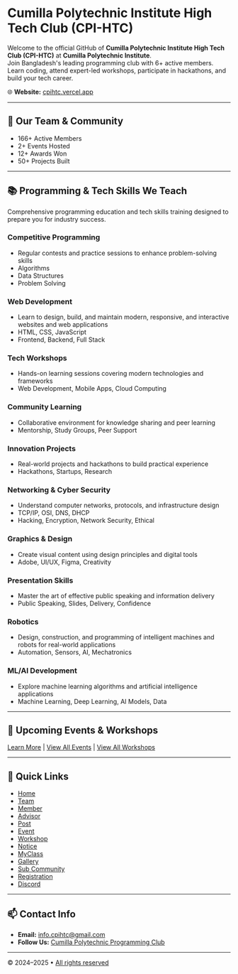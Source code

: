 # Cumilla Polytechnic Institute High Tech Club (CPI-HTC)

Welcome to the official GitHub of **Cumilla Polytechnic Institute High Tech Club (CPI-HTC)** at **Cumilla Polytechnic Institute**.  
Join Bangladesh's leading programming club with 6+ active members. Learn coding, attend expert-led workshops, participate in hackathons, and build your tech career.

🌐 **Website:** [cpihtc.vercel.app](https://cpihtc.vercel.app/)

---

## 👥 Our Team & Community

* 166+ Active Members  
* 2+ Events Hosted  
* 12+ Awards Won  
* 50+ Projects Built  

---

## 📚 Programming & Tech Skills We Teach

Comprehensive programming education and tech skills training designed to prepare you for industry success.

### Competitive Programming
* Regular contests and practice sessions to enhance problem-solving skills  
* Algorithms  
* Data Structures  
* Problem Solving  

### Web Development
* Learn to design, build, and maintain modern, responsive, and interactive websites and web applications  
* HTML, CSS, JavaScript  
* Frontend, Backend, Full Stack  

### Tech Workshops
* Hands-on learning sessions covering modern technologies and frameworks  
* Web Development, Mobile Apps, Cloud Computing  

### Community Learning
* Collaborative environment for knowledge sharing and peer learning  
* Mentorship, Study Groups, Peer Support  

### Innovation Projects
* Real-world projects and hackathons to build practical experience  
* Hackathons, Startups, Research  

### Networking & Cyber Security
* Understand computer networks, protocols, and infrastructure design  
* TCP/IP, OSI, DNS, DHCP  
* Hacking, Encryption, Network Security, Ethical  

### Graphics & Design
* Create visual content using design principles and digital tools  
* Adobe, UI/UX, Figma, Creativity  

### Presentation Skills
* Master the art of effective public speaking and information delivery  
* Public Speaking, Slides, Delivery, Confidence  

### Robotics
* Design, construction, and programming of intelligent machines and robots for real-world applications  
* Automation, Sensors, AI, Mechatronics  

### ML/AI Development
* Explore machine learning algorithms and artificial intelligence applications  
* Machine Learning, Deep Learning, AI Models, Data  

---

## 📅 Upcoming Events & Workshops

[Learn More](https://cpihtc.vercel.app/event) | [View All Events](https://cpihtc.vercel.app/event) | [View All Workshops](https://cpihtc.vercel.app/workshop)

---

## 🔗 Quick Links

* [Home](https://cpihtc.vercel.app)  
* [Team](https://cpihtc.vercel.app/team)  
* [Member](https://cpihtc.vercel.app/member)  
* [Advisor](https://cpihtc.vercel.app/advisor)  
* [Post](https://cpihtc.vercel.app/post)  
* [Event](https://cpihtc.vercel.app/event)  
* [Workshop](https://cpihtc.vercel.app/workshop)  
* [Notice](https://cpihtc.vercel.app/notice)  
* [MyClass](https://cpihtc.vercel.app/myclass)  
* [Gallery](https://cpihtc.vercel.app/gallery)  
* [Sub Community](https://cpihtc.vercel.app/subcommunity)  
* [Registration](https://cpihtc.vercel.app/registration)  
* [Discord](https://cpihtc.vercel.app/discord)  

---

## 📫 Contact Info

* **Email:** [info.cpihtc@gmail.com](mailto:info.cpihtc@gmail.com)  
* **Follow Us:** [Cumilla Polytechnic Programming Club](https://cpihtc.vercel.app)  

---

© 2024–2025 • [All rights reserved](https://alkayesrifat.netlify.app)
